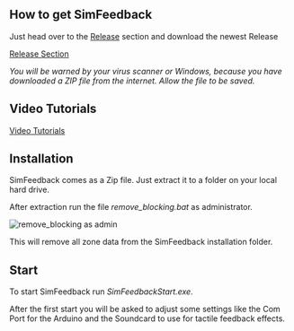 ## How to get SimFeedback

Just head over to the [Release](../releases) section and download the newest Release

[Release Section](../releases)

_You will be warned by your virus scanner or Windows, because you have downloaded a ZIP file from the internet.
Allow the file to be saved._

## Video Tutorials

[Video Tutorials](../Video-Tutorials)

## Installation

SimFeedback comes as a Zip file. Just extract it to a folder on your local hard drive.

After extraction run the file _remove_blocking.bat_ as administrator.

![remove_blocking as admin](https://github.com/SimFeedback/SimFeedback-AC-Servo/blob/master/Docs/01_install.png?raw=true)

This will remove all zone data from the SimFeedback installation folder.

## Start

To start SimFeedback run _SimFeedbackStart.exe_.

After the first start you will be asked to adjust some settings like the Com Port for the Arduino and the Soundcard to use for tactile feedback effects.